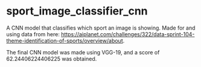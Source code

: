 # sport_image_classifier_cnn
A CNN model that classifies which sport an image is showing. Made for and using data from here: https://aiplanet.com/challenges/322/data-sprint-104-theme-identification-of-sports/overview/about.
 
The final CNN model was made using VGG-19, and a score of 62.24406224406225 was obtained.
